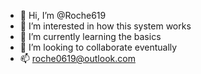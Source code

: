 - 👋 Hi, I’m @Roche619
- 👀 I’m interested in how this system works
- 🌱 I’m currently learning the basics
- 💞️ I’m looking to collaborate eventually
- 📫 roche0619@outlook.com

<!---
Roche619/Roche619 is a ✨ special ✨ repository because its `README.md` (this file) appears on your GitHub profile.
You can click the Preview link to take a look at your changes.
--->
